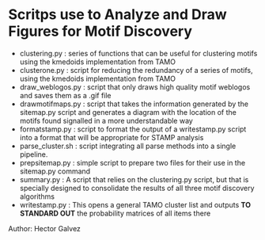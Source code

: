 # Scritps use to Analyze and Draw Figures for Motif Discovery

- clustering.py : series of functions that can be useful for clustering motifs using the kmedoids implementation from TAMO
- clusterone.py : script for reducing the redundancy of a series of motifs, using the kmedoids implementation from TAMO
- draw_weblogos.py : script that only draws high quality motif weblogos and saves them as a .gif file
- drawmotifmaps.py : script that takes the information generated by the sitemap.py script and generates a diagram
with the location of the motifs found signalled in a more understandable way
- formatstamp.py : script to format the output of a writestamp.py script into a format that will be appropriate for STAMP analysis
- parse_cluster.sh : script integrating all parse methods into a single pipeline. 
- prepsitemap.py : simple script to prepare two files for their use in the sitemap.py command
- summary.py : A script that relies on the clustering.py script, but that is specially designed to consolidate
the results of all three motif discovery algorithms
- writestamp.py : This opens a general TAMO cluster list and outputs **TO STANDARD OUT** the probability matrices of all items there

Author: Hector Galvez